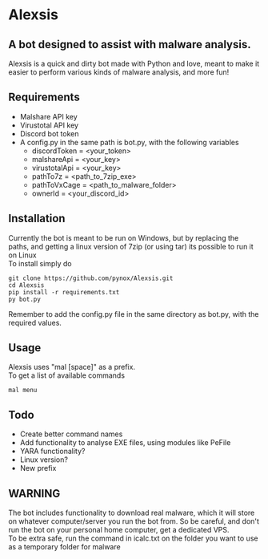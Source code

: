 # Alexsis
## A bot designed to assist with malware analysis.
Alexsis is a quick and dirty bot made with Python and love, meant to make it easier to perform various kinds of malware analysis, and more fun!

## Requirements
* Malshare API key
* Virustotal API key
* Discord bot token
* A config.py in the same path is bot.py, with the following variables
	* discordToken = <your_token>
	* malshareApi = <your_key>
	* virustotalApi = <your_key>
	* pathTo7z = <path_to_7zip_exe>
	* pathToVxCage = <path_to_malware_folder>
	* ownerId = <your_discord_id>
	
## Installation
Currently the bot is meant to be run on Windows, but by replacing the paths, and getting a linux version of 7zip (or using tar) its possible to run it on Linux \
To install simply do
```
git clone https://github.com/pynox/Alexsis.git
cd Alexsis
pip install -r requirements.txt
py bot.py
```
Remember to add the config.py file in the same directory as bot.py, with the required values.

## Usage
Alexsis uses "mal [space]" as a prefix. \
To get a list of available commands 
```
mal menu
```

## Todo
* Create better command names
* Add functionality to analyse EXE files, using modules like PeFile
* YARA functionality? 
* Linux version? 
* New prefix
## WARNING
The bot includes functionality to download real malware, which it will store on whatever computer/server you run the bot from.
So be careful, and don't run the bot on your personal home computer, get a dedicated VPS. \
To be extra safe, run the command in icalc.txt on the folder you want to use as a temporary folder for malware

